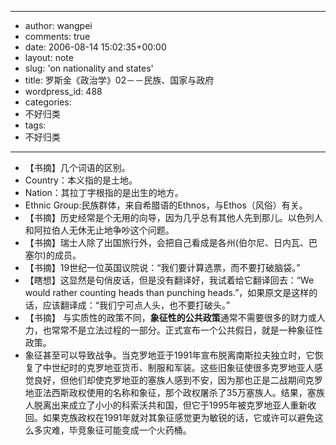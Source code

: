 - --
- author: wangpei
- comments: true
- date: 2006-08-14 15:02:35+00:00
- layout: note
- slug: 'on nationality and states'
- title: 罗斯金《政治学》02－－民族、国家与政府
- wordpress_id: 488
- categories:
- 不好归类
- tags:
- 不好归类
- --
- 【书摘】几个词语的区别。
- Country：本义指的是土地。
- Nation：其拉丁字根指的是出生的地方。
- Ethnic Group:民族群体，来自希腊语的Ethnos，与Ethos（风俗）有关。
- 【书摘】历史经常是个无用的向导，因为几乎总有其他人先到那儿。以色列人和阿拉伯人无休无止地争吵这个问题。
- 【书摘】瑞士人除了出国旅行外，会把自己看成是各州(伯尔尼、日内瓦、巴塞尔)的成员。
- 【书摘】19世纪一位英国议院说：“我们要计算选票，而不要打破脑袋。”
- 【瞎想】这显然是句俏皮话，但是没有翻译好，我试着给它翻译回去：“We would rather counting heads than punching heads.”，如果原文是这样的话，应该翻译成：“我们宁可点人头，也不要打破头。”
- 【书摘】    与实质性的政策不同，**象征性的公共政策**通常不需要很多的财力或人力，也常常不是立法过程的一部分。正式宣布一个公共假日，就是一种象征性政策。
- 象征甚至可以导致战争。当克罗地亚于1991年宣布脱离南斯拉夫独立时，它恢复了中世纪时的克罗地亚货币、制服和军装。这些旧象征使很多克罗地亚人感觉良好，但他们却使克罗地亚的塞族人感到不安，因为那也正是二战期间克罗地亚法西斯政权使用的名称和象征，那个政权屠杀了35万塞族人。结果，塞族人脱离出来成立了小小的科索沃共和国，但它于1995年被克罗地亚人重新收回。如果克族政权在1991年就对其象征感觉更为敏锐的话，它或许可以避免这么多灾难，毕竞象征可能变成一个火药桶。
